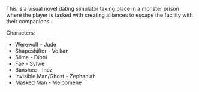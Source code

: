 This is a visual novel dating simulator taking place in a monster prison where the player is tasked with creating alliances to escape the facility with their companions. 

Characters:
- Werewolf - Jude
- Shapeshifter - Volkan
- Slime - Dibbi
- Fae - Sylvie
- Banshee - Inez
- Invisible Man/Ghost - Zephaniah
- Masked Man - Melpomene
  
